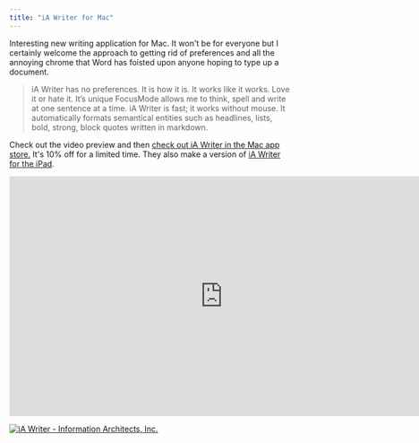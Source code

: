 ```yaml
---
title: "iA Writer for Mac"
---
```

<p>Interesting new writing application for Mac. It won't be for everyone but I certainly welcome the approach to getting rid of preferences and all the annoying chrome that Word has foisted upon anyone hoping to type up a document.</p>
<blockquote><p>iA Writer has no preferences. It is how it is. It works like it works. Love it or hate it. It’s unique FocusMode allows me to think, spell and write at one sentence at a time. iA Writer is fast; it works without mouse. It automatically formats semantical entities such as headlines, lists, bold, strong, block quotes written in markdown.</p></blockquote>
<p>Check out the video preview and then <a href="http://click.linksynergy.com/fs-bin/stat?id=6PFrOqNV4B8&offerid=146261&type=3&subid=0&tmpid=1826&RD_PARM1=http%253A%252F%252Fitunes.apple.com%252Fca%252Fapp%252Fia-writer%252Fid439623248%253Fmt%253D12%2526uo%253D4%2526partnerId%253D30" target="itunes_store">check out iA Writer in the Mac app store.</a> It's 10% off for a limited time. They also make a version of <a href="http://click.linksynergy.com/fs-bin/stat?id=6PFrOqNV4B8&offerid=146261&type=3&subid=0&tmpid=1826&RD_PARM1=http%253A%252F%252Fitunes.apple.com%252Fca%252Fapp%252Fia-writer%252Fid392502056%253Fmt%253D8%2526uo%253D4%2526partnerId%253D30" target="itunes_store">iA Writer for the iPad</a>.</p>
<p><iframe src="http://player.vimeo.com/video/24156534?title=0&amp;byline=0" width="761" height="428" frameborder="0"></iframe></p>
<p><a href="http://click.linksynergy.com/fs-bin/stat?id=6PFrOqNV4B8&offerid=146261&type=3&subid=0&tmpid=1826&RD_PARM1=http%253A%252F%252Fitunes.apple.com%252Fca%252Fapp%252Fia-writer%252Fid439623248%253Fmt%253D12%2526uo%253D4%2526partnerId%253D30" target="itunes_store"><img src="http://ax.phobos.apple.com.edgesuite.net/images/web/linkmaker/badge_macappstore-lrg.gif" alt="iA Writer - Information Architects, Inc." style="border: 0;"/></a></p>
